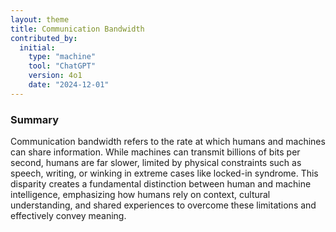 ```yaml
---
layout: theme
title: Communication Bandwidth
contributed_by:
  initial:
    type: "machine"
    tool: "ChatGPT"
    version: 4o1
    date: "2024-12-01"
---
```


### Summary

Communication bandwidth refers to the rate at which humans and machines can share information. While machines can transmit billions of bits per second, humans are far slower, limited by physical constraints such as speech, writing, or winking in extreme cases like locked-in syndrome. This disparity creates a fundamental distinction between human and machine intelligence, emphasizing how humans rely on context, cultural understanding, and shared experiences to overcome these limitations and effectively convey meaning.

